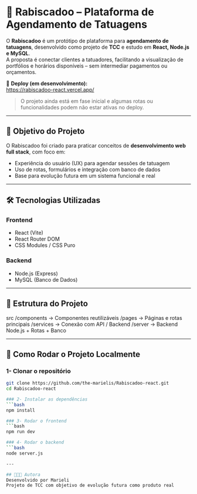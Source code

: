 # 🖤 Rabiscadoo – Plataforma de Agendamento de Tatuagens

O **Rabiscadoo** é um protótipo de plataforma para **agendamento de tatuagens**, desenvolvido como projeto de **TCC** e estudo em **React, Node.js e MySQL**.  
A proposta é conectar clientes a tatuadores, facilitando a visualização de portfólios e horários disponíveis – sem intermediar pagamentos ou orçamentos.

🔗 **Deploy (em desenvolvimento):**  
https://rabiscadoo-react.vercel.app/

> O projeto ainda está em fase inicial e algumas rotas ou funcionalidades podem não estar ativas no deploy.

---

## 🎯 Objetivo do Projeto

O Rabiscadoo foi criado para praticar conceitos de **desenvolvimento web full stack**, com foco em:

- Experiência do usuário (UX) para agendar sessões de tatuagem  
- Uso de rotas, formulários e integração com banco de dados  
- Base para evolução futura em um sistema funcional e real

---

## 🛠️ Tecnologias Utilizadas

### **Frontend**
- React (Vite)
- React Router DOM
- CSS Modules / CSS Puro

### **Backend**
- Node.js (Express)
- MySQL (Banco de Dados)

---

## 📂 Estrutura do Projeto
src
/components     → Componentes reutilizáveis
/pages          → Páginas e rotas principais
/services       → Conexão com API / Backend
/server         → Backend Node.js + Rotas + Banco

---

## 🚀 Como Rodar o Projeto Localmente

### 1- Clonar o repositório
```bash
git clone https://github.com/the-marielis/Rabiscadoo-react.git
cd Rabiscadoo-react

### 2- Instalar as dependências
```bash
npm install

### 3- Rodar o frontend
```bash
npm run dev

### 4- Rodar o backend
```bash
node server.js

---

## 👩🏻‍💻 Autora
Desenvolvido por Marieli
Projeto de TCC com objetivo de evolução futura como produto real
